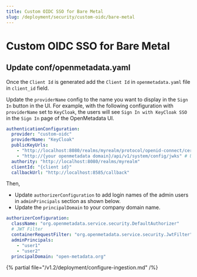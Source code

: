 ```yaml
---
title: Custom OIDC SSO for Bare Metal
slug: /deployment/security/custom-oidc/bare-metal
---
```


# Custom OIDC SSO for Bare Metal

## Update conf/openmetadata.yaml

Once the `Client Id` is generated add the `Client Id` in `openmetadata.yaml` file in `client_id` field.

Update the `providerName` config to the name you want to display in the `Sign In` button in the UI. For example, with the
following configuration with `providerName` set to `KeyCloak`, the users will see `Sign In with KeyCloak SSO` in the `Sign In`
page of the OpenMetadata UI.

```yaml
authenticationConfiguration:
  provider: "custom-oidc"
  providerName: "KeyCloak"
  publicKeyUrls:
    - "http://localhost:8080/realms/myrealm/protocol/openid-connect/certs"
    - "http://{your openmetadata domain}/api/v1/system/config/jwks" # Update with your Domain and Make sure this "/api/v1/system/config/jwks" is always configured to enable JWT tokens
  authority: "http://localhost:8080/realms/myrealm"
  clientId: "{client id}"
  callbackUrl: "http://localhost:8585/callback"
```

Then, 
- Update `authorizerConfiguration` to add login names of the admin users in `adminPrincipals` section as shown below.
- Update the `principalDomain` to your company domain name.

```yaml
authorizerConfiguration:
  className: "org.openmetadata.service.security.DefaultAuthorizer"
  # JWT Filter
  containerRequestFilter: "org.openmetadata.service.security.JwtFilter"
  adminPrincipals:
    - "user1"
    - "user2"
  principalDomain: "open-metadata.org"
```

{% partial file="/v1.2/deployment/configure-ingestion.md" /%}
